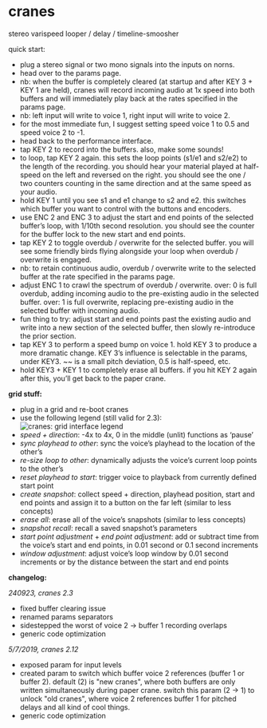# cranes
stereo varispeed looper / delay / timeline-smoosher

quick start:

- plug a stereo signal or two mono signals into the inputs on norns.
- head over to the params page.
- nb: when the buffer is completely cleared (at startup and after KEY 3 + KEY 1 are held), cranes will record incoming audio at 1x speed into both buffers and will immediately play back at the rates specified in the params page.
- nb: left input will write to voice 1, right input will write to voice 2.
- for the most immediate fun, I suggest setting speed voice 1 to 0.5 and speed voice 2 to -1.
- head back to the performance interface.
- tap KEY 2 to record into the buffers. also, make some sounds!
- to loop, tap KEY 2 again. this sets the loop points (s1/e1 and s2/e2) to the length of the recording. you should hear your material played at half-speed on the left and reversed on the right. you should see the one / two counters counting in the same direction and at the same speed as your audio.
- hold KEY 1 until you see s1 and e1 change to s2 and e2. this switches which buffer you want to control with the buttons and encoders.
- use ENC 2 and ENC 3 to adjust the start and end points of the selected buffer’s loop, with 1/10th second resolution. you should see the counter for the buffer lock to the new start and end points.
- tap KEY 2 to toggle overdub / overwrite for the selected buffer. you will see some friendly birds flying alongside your loop when overdub / overwrite is engaged.
- nb: to retain continuous audio, overdub / overwrite write to the selected buffer at the rate specified in the params page.
- adjust ENC 1 to crawl the spectrum of overdub / overwrite. over: 0 is full overdub, adding incoming audio to the pre-existing audio in the selected buffer. over: 1 is full overwrite, replacing pre-existing audio in the selected buffer with incoming audio.
- fun thing to try: adjust start and end points past the existing audio and write into a new section of the selected buffer, then slowly re-introduce the prior section.
- tap KEY 3 to perform a speed bump on voice 1. hold KEY 3 to produce a more dramatic change. KEY 3’s influence is selectable in the params, under KEY3. ~~ is a small pitch deviation, 0.5 is half-speed, etc.
- hold KEY3 + KEY 1 to completely erase all buffers. if you hit KEY 2 again after this, you’ll get back to the paper crane.

**grid stuff:**

- plug in a grid and re-boot cranes
- use the following legend (still valid for 2.3):
![cranes: grid interface legend](https://llllllll.co/uploads/default/original/3X/e/b/eb0fb77835e0a1fafc7afcaa85569408a03fcebf.jpeg)
- *speed + direction*: -4x to 4x, 0 in the middle (unlit) functions as ‘pause’
- *sync playhead to other*: sync the voice’s playhead to the location of the other’s
- *re-size loop to other*: dynamically adjusts the voice’s current loop points to the other’s
- *reset playhead to start*: trigger voice to playback from currently defined start point
- *create snapshot*: collect speed + direction, playhead position, start and end points and assign it to a button on the far left (similar to less concepts)
- *erase all*: erase all of the voice’s snapshots (similar to less concepts)
- *snapshot recall*: recall a saved snapshot’s parameters
- *start point adjustment* + *end point adjustment*: add or subtract time from the voice’s start and end points, in 0.01 second or 0.1 second increments
- *window adjustment*: adjust voice’s loop window by 0.01 second increments or by the distance between the start and end points

**changelog:**

*240923, cranes 2.3*
- fixed buffer clearing issue
- renamed params separators
- sidestepped the worst of voice 2 -> buffer 1 recording overlaps
- generic code optimization

*5/7/2019, cranes 2.12*
- exposed param for input levels
- created param to switch which buffer voice 2 references (buffer 1 or buffer 2). default (2) is "new cranes", where both buffers are only written simultaneously during paper crane. switch this param (2 -> 1) to unlock "old cranes", where voice 2 references buffer 1 for pitched delays and all kind of cool things.
- generic code optimization

